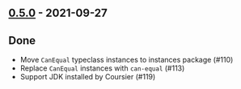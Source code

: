 ## [0.5.0](https://github.com/Kevin-Lee/jdk-sym-link/issues?utf8=%E2%9C%93&q=is%3Aissue+is%3Aclosed+milestone%3Amilestone6) - 2021-09-27

## Done
* Move `CanEqual` typeclass instances to instances package (#110)
* Replace `CanEqual` instances with `can-equal` (#113)
* Support JDK installed by Coursier (#119)

